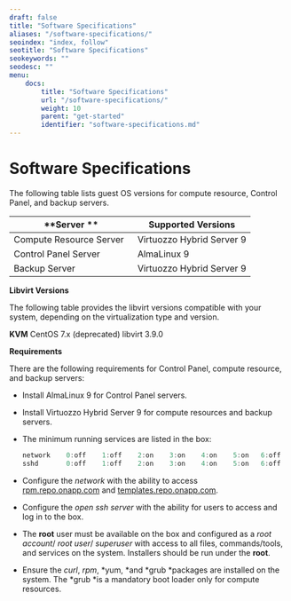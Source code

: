 ```yaml
---
draft: false
title: "Software Specifications"
aliases: "/software-specifications/"
seoindex: "index, follow"
seotitle: "Software Specifications"
seokeywords: ""
seodesc: ""
menu:
    docs:
        title: "Software Specifications"
        url: "/software-specifications/"
        weight: 10
        parent: "get-started"
        identifier: "software-specifications.md"
---
```

# Software Specifications

The following table lists guest OS versions for compute resource, Control Panel, and backup servers.

| **Server **               | **Supported Versions**    |
|---------------------------|---------------------------|
| Compute Resource Server   | Virtuozzo Hybrid Server 9 |
| Control Panel Server      | AlmaLinux 9               |
| Backup Server             | Virtuozzo Hybrid Server 9 |

**Libvirt Versions**

The following table provides the libvirt versions compatible with your system, depending on the virtualization type and version.

**KVM**
CentOS 7.x (deprecated)
libvirt 3.9.0

**Requirements**

There are the following requirements for Control Panel, compute resource, and backup servers:

-   Install AlmaLinux 9 for Control Panel servers.
-   Install Virtuozzo Hybrid Server 9 for compute resources and backup servers.
-   The minimum running services are listed in the box:

    ``` java
    network    0:off    1:off    2:on    3:on    4:on    5:on   6:off 
    sshd       0:off    1:off    2:on    3:on    4:on    5:on   6:off
    ```

-   Configure the *network* with the ability to access [rpm.repo.onapp.com](http://rpm.repo.onapp.com/) and [templates.repo.onapp.com](http://templates.repo.onapp.com/).
-   Configure the *open ssh server* with the ability for users to access and log in to the box.
-   The **root** user must be available on the box and configured as a *root account*/ *root user*/ *superuser* with access to all files, commands/tools, and services on the system. Installers should be run under the **root**.
-   Ensure the *curl*, *rpm*, *yum, *and *grub *packages are installed on the system. The *grub *is a mandatory boot loader only for compute resources.


